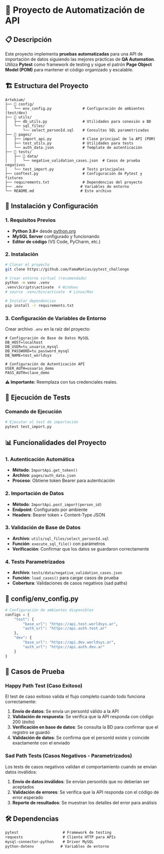 # 🚀 Proyecto de Automatización de API

## 📋 Descripción

Este proyecto implementa **pruebas automatizadas** para una API de importación de datos siguiendo las mejores prácticas de **QA Automation**. Utiliza **Pytest** como framework de testing y sigue el patrón **Page Object Model (POM)** para mantener el código organizado y escalable.

## 🏗️ Estructura del Proyecto

```
Artekium/
├── 📁 config/
│   └── env_config.py              # Configuración de ambientes (test/dev)
├── 📁 utils/
│   ├── db_utils.py                # Utilidades para conexión a BD
│   └── sql_files/
│       └── select_personId.sql    # Consultas SQL parametrizadas
├── 📁 pages/
│   ├── import_api.py              # Clase principal de la API (POM)
│   ├── test_utils.py              # Utilidades para tests
│   └── auth_data.json             # Template de autenticación
├── 📁 tests/
│   ├── 📁 data/
│   │   └── negative_validation_cases.json  # Casos de prueba negativos
│   └── test_import.py             # Tests principales
├── conftest.py                    # Configuración de Pytest y fixtures
├── requirements.txt               # Dependencias del proyecto
├── .env                          # Variables de entorno
└── README.md                     # Este archivo
```

## 🚀 Instalación y Configuración

### 1. **Requisitos Previos**

- **Python 3.8+** desde [python.org](https://www.python.org/downloads/)
- **MySQL Server** configurado y funcionando
- **Editor de código** (VS Code, PyCharm, etc.)

### 2. **Instalación**

```bash
# Clonar el proyecto
git clone https://github.com/FamaMatias/pytest_challenge

# Crear entorno virtual (recomendado)
python -m venv .venv
.venv\Scripts\activate  # Windows
# source .venv/bin/activate  # Linux/Mac

# Instalar dependencias
pip install -r requirements.txt
```

### 3. **Configuración de Variables de Entorno**

Crear archivo `.env` en la raíz del proyecto:

```env
# Configuración de Base de Datos MySQL
DB_HOST=localhost
DB_USER=tu_usuario_mysql
DB_PASSWORD=tu_password_mysql
DB_NAME=test_worldsys

# Configuración de Autenticación API
USER_AUTH=usuario_demo
PASS_AUTH=clave_demo
```

**⚠️ Importante:** Reemplaza con tus credenciales reales.

## 🧪 Ejecución de Tests

### **Comando de Ejecución**
```bash
# Ejecutar el test de importación
pytest test_import.py
```


## 📊 Funcionalidades del Proyecto

### **1. Autenticación Automática**
- **Método**: `ImportApi.get_token()`
- **Archivo**: `pages/auth_data.json`
- **Proceso**: Obtiene token Bearer para autenticación

### **2. Importación de Datos**
- **Método**: `ImportApi.post_import(person_id)`
- **Endpoint**: Configurado por ambiente
- **Headers**: Bearer token + Content-Type JSON

### **3. Validación de Base de Datos**
- **Archivo**: `utils/sql_files/select_personId.sql`
- **Función**: `execute_sql_file()` con parámetros
- **Verificación**: Confirmar que los datos se guardaron correctamente

### **4. Tests Parametrizados**
- **Archivo**: `tests/data/negative_validation_cases.json`
- **Función**: `load_cases()` para cargar casos de prueba
- **Cobertura**: Validaciones de casos negativos (sad paths)

## **📁 config/env_config.py**
```python
# Configuración de ambientes disponibles
configs = {
    "test": {
        "base_url": "https://api.test.worldsys.ar",
        "auth_url": "https://api.auth.test.ar"
    },
    "dev": {
        "base_url": "https://api.dev.worldsys.ar", 
        "auth_url": "https://api.auth.dev.ar"
    }
}
```

## 🎯 Casos de Prueba

### **Happy Path Test (Caso Exitoso)**
El test de caso exitoso valida el flujo completo cuando todo funciona correctamente:

1. **Envío de datos**: Se envía un personId válido a la API
2. **Validación de respuesta**: Se verifica que la API responda con código 200 (éxito)
3. **Verificación en base de datos**: Se consulta la BD para confirmar que el registro se guardó
4. **Validación de datos**: Se confirma que el personId existe y coincide exactamente con el enviado

### **Sad Path Tests (Casos Negativos - Parametrizados)**
Los tests de casos negativos validan el comportamiento cuando se envían datos inválidos:

1. **Envío de datos inválidos**: Se envían personIds que no deberían ser aceptados
2. **Validación de errores**: Se verifica que la API responda con el código de error esperado
3. **Reporte de resultados**: Se muestran los detalles del error para análisis



## 🛠️ Dependencias

```txt
pytest                    # Framework de testing
requests                  # Cliente HTTP para APIs
mysql-connector-python    # Driver MySQL
python-dotenv            # Variables de entorno
```



